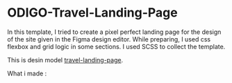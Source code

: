 # ODIGO-Travel-Landing-Page

In this template, I tried to create a pixel perfect landing page for the design of the site given in the Figma design editor. While preparing, I used css flexbox and grid logic in some sections. I used SCSS to collect the template.

This is desin model [travel-landing-page](https://www.figma.com/file/ClPSP7KCU1NbvxMXA914hlFk/travel-landing-page-jacobvoyles?node-id=0%3A2).

What i made : 
